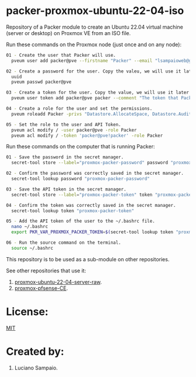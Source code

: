# packer-proxmox-ubuntu-22-04-iso
Repository of a Packer module to create an Ubuntu 22.04 virtual machine (server or desktop) on Proxmox VE from an ISO file.

Run these commands on the Proxmox node (just once and on any node):
```bash
01 - Create the user that Packer will use.
  pveum user add packer@pve --firstname "Packer" --email "lsampaioweb@gmail.com" --comment "The user that Packer will use."

02 - Create a password for the user. Copy the valeu, we will use it later.
  uuid
  pveum passwd packer@pve

03 - Create a token for the user. Copy the value, we will use it later.
  pveum user token add packer@pve packer --comment "The token that Packer will use."

04 - Create a role for the user and set the permissions.
  pveum roleadd Packer -privs "Datastore.AllocateSpace, Datastore.Audit, Group.Allocate, Pool.Audit, Pool.Allocate, Sys.Audit, Sys.Modify, VM.Allocate, VM.Audit, VM.Clone, VM.Config.CDROM, VM.Config.CPU, VM.Config.Cloudinit, VM.Config.Disk, VM.Config.HWType, VM.Config.Memory, VM.Config.Network, VM.Config.Options, VM.Console, VM.Monitor, VM.PowerMgmt"

05 - Set the role to the user and API Token.
  pveum acl modify / -user packer@pve -role Packer
  pveum acl modify / -token 'packer@pve!packer' -role Packer
```

Run these commands on the computer that is running Packer:

```bash
01 - Save the password in the secret manager.
  secret-tool store --label="proxmox-packer-password" password "proxmox-packer-password"

02 - Confirm the password was correctly saved in the secret manager.
  secret-tool lookup password "proxmox-packer-password"

03 - Save the API token in the secret manager.
  secret-tool store --label="proxmox-packer-token" token "proxmox-packer-token"

04 - Confirm the token was correctly saved in the secret manager.
  secret-tool lookup token "proxmox-packer-token"

05 - Add the API token of the user to the ~/.bashrc file.
  nano ~/.bashrc
  export PKR_VAR_PROXMOX_PACKER_TOKEN=$(secret-tool lookup token "proxmox-packer-token")

06 - Run the source command on the terminal.
  source ~/.bashrc
```

This repository is to be used as a sub-module on other repositories.

See other repositories that use it: <br/>
1. [proxmox-ubuntu-22-04-server-raw](https://github.com/lsampaioweb/proxmox-ubuntu-22-04-server-raw "proxmox-ubuntu-22-04-server-raw").
1. [proxmox-pfsense-CE](https://github.com/lsampaioweb/proxmox-pfsense-CE "proxmox-pfsense-CE").

# License:

[MIT](LICENSE "MIT License")

# Created by:

1. Luciano Sampaio.
